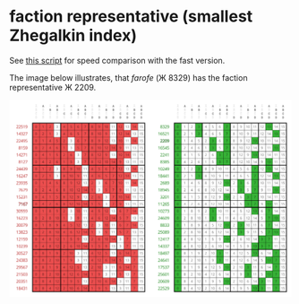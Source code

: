 # faction representative (smallest Zhegalkin index)

See [this script](../../../../scripts/33_family_luckyrep_fast_vs_zhe) for speed comparison with the fast version.

The image below illustrates, that _farofe_ (Ж 8329) has the faction representative Ж 2209.

<a href="https://commons.wikimedia.org/wiki/File:Faction_of_Zhe_8329.svg">
    <img src="_img/Faction_of_Zhe_8329.svg" width="1005px">
</a>
